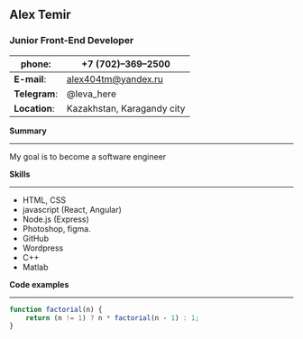  ## Alex Temir    
 ### Junior Front-End Developer   
**phone**:| +7 (702)–369–2500  
------------ | -------------
**E-mail**:| alex404tm@yandex.ru  
**Telegram**:| @leva_here  
**Location**:| Kazakhstan, Karagandy city  

**Summary**  
***
My goal is to become a software engineer

**Skills**  
***
* HTML, CSS
* javascript (React, Angular)
* Node.js (Express)
* Photoshop, figma.
* GitHub
* Wordpress
* C++
* Matlab

**Code examples**   
***
```javascript
function factorial(n) {
    return (n != 1) ? n * factorial(n ‐ 1) : 1;
}
```
